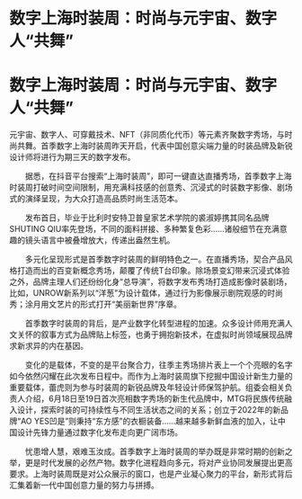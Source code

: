 # 数字上海时装周：时尚与元宇宙、数字人“共舞”


# 数字上海时装周：时尚与元宇宙、数字人“共舞”

元宇宙、数字人、可穿戴技术、NFT（非同质化代币）等元素齐聚数字秀场，与时尚共舞。首季数字上海时装周昨天开启，代表中国创意尖端力量的时装品牌及新锐设计师将进行为期三天的数字发布。



　　据悉，在抖音平台搜索“上海时装周”，即可一键直达直播秀场，首季数字上海时装周打破时间空间限制，用充满科技感的创意秀、沉浸式的时装数字影像、剧场式的演绎呈现，为大众打造高品质时尚生活范本。



　　发布首日，毕业于比利时安特卫普皇家艺术学院的裘淑婷携其同名品牌SHUTING QIU率先登场，不同的面料拼接、多种繁复色彩……诸般细节在充满意趣的镜头语言中被叠增放大，传递出盎然生机。



　　多元化呈现形式是首季数字时装周的鲜明特色之一。在直播秀场，契合产品风格打造而出的百变新概念秀场，颠覆了传统T台印象。除场景变幻带来沉浸式体验之外，品牌主理人们还纷纷化身“总导演”，将数字发布秀场打造成影像时装剧场，比如，UNROW新系列以“洋葱”为设计载体，通过行为影像展示剧院观感的时尚秀；涂月用文艺片的形式打开“美丽新世界”序章。



　　首季数字时装周的背后，是产业数字化转型进程的加速。众多设计师用充满人文关怀的叙事方式为品牌贴上标签，也勇于拥抱新技术，在虚拟时尚领域展现品牌求新求异的内在基因。



　　变化的是载体，不变的是平台聚合力，往季主秀场排片表上一个个亮眼的名字如今依然闪耀在此次发布日程中。而作为上海时装周旗下挖掘中国设计新生力量的重要载体，蕾虎则为参与时装周的新锐品牌及年轻设计师保驾护航。组委会相关负责人介绍，6月18日至19日首次亮相数字秀场的新生代品牌中，MTG将民族传统融入设计，探索时装的可持续性与不同生活状态之间的关系；创立于2022年的新品牌“AO YES凹是”则秉持“东方感”的衣橱装备……越来越多新鲜血液的加入，让中国设计先锋力量通过数字化发布走向更广阔市场。



　　忧患增人慧，艰难玉汝成。首季数字上海时装周的举办既是非常时期的创新之举，更是时代发展的必然产物。数字化进程趋向多元，将对产业协同发展提出更高要求。上海时装周既是对公众展示的窗口，也是产业凝心聚力的平台，新形式背后汇集着新一代中国创意力量的努力与拼搏。
